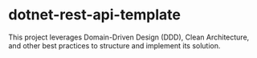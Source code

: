 # dotnet-rest-api-template
This project leverages Domain-Driven Design (DDD), Clean Architecture, and other best practices to structure and implement its solution.
